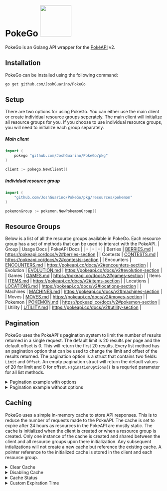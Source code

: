 # PokeGo <a href="https://pokeapi.co/api/v2/pokemon/charmander"><img src='https://veekun.com/dex/media/pokemon/global-link/4.png' height=100px/></a>

PokeGo is an Golang API wrapper for the [PokéAPI](https://pokeapi.co/) v2.

## Installation
PokeGo can be installed using the following command:
```bash
go get github.com/JoshGuarino/PokeGo
```

## Setup
There are two options for using PokeGo. You can either use the main client or create individual resource groups seperately. 
The main client will initialize all resource groups for you. If you choose to use individual resource groups, 
you will need to initialize each group separately.


##### Main client
```go 
import (
    pokego "github.com/JoshGuarino/PokeGo/pkg"
)

client := pokego.NewClient()
```
##### Individual resource group
```go
import (
    "github.com/JoshGuarino/PokeGo/pkg/resources/pokemon"
)

pokemonGroup := pokemon.NewPokemonGroup()
```

## Resource Groups
Below is a list of all the resource groups available in PokeGo. Each resource group has a set of methods that can be used to interact with the PokeAPI.
| Group | Usage Docs | PokeAPI Docs |
| - | - | - |
| Berries | [BERRIES.md](pkg/resources/berries/BERRIES.md) | https://pokeapi.co/docs/v2#berries-section |
| Contests | [CONTESTS.md](pkg/resources/contests/CONTESTS.md) | https://pokeapi.co/docs/v2#contests-section |
| Encounters | [ENCOUNTERS.md](pkg/resources/encounters/ENCOUNTERS.md) | https://pokeapi.co/docs/v2#encounters-section |
| Evolution | [EVOLUTION.md](pkg/resources/evolution/EVOLUTION.md) | https://pokeapi.co/docs/v2#evolution-section |
| Games | [GAMES.md](pkg/resources/games/GAMES.md) | https://pokeapi.co/docs/v2#games-section |
| Items | [ITEMS.md](pkg/resources/items/ITEMS.md) | https://pokeapi.co/docs/v2#items-section |
| Locations | [LOCATIONS.md](pkg/resources/locations/LOCATIONS.md) | https://pokeapi.co/docs/v2#locations-section |
| Machines | [MACHINES.md](pkg/resources/machines/MACHINES.md) | https://pokeapi.co/docs/v2#machines-section |
| Moves | [MOVES.md](pkg/resources/moves/MOVES.md) | https://pokeapi.co/docs/v2#moves-section |
| Pokemon | [POKEMON.md](pkg/resources/pokemon/POKEMON.md) | https://pokeapi.co/docs/v2#pokemon-section |
| Utility | [UTILITY.md](pkg/resources/utility/UTILITY.md) | https://pokeapi.co/docs/v2#utility-section |

## Pagination
PokeGo uses the PokeAPI's pagination system to limit the number of results returned in a single request.
The default limit is 20 results per page and the default offset is 0. This will return the first 20 results.
Every list method has an pagination option that can be used to change the limit and offset of the results returned.
The pagination option is a struct that contains two fields: `Limit` and `Offset`. An empty pagination struct will 
return the default values of 20 for limit and 0 for offset. `PaginationOptions{}` is a requried parameter for all list methods.

<details>
<summary>Pagination example with options</summary>

```go
// Main client example returning the first page of 10 results
pokemonList, err := client.Pokemon.GetPokemonList(models.PaginationOptions{Limit: 10, Offset: 0})

// Individual resource group example returning the second page of 10 results
pokemonList, err := pokemonGroup.GetPokemonList(models.PaginationOptions{Limit: 10, Offset: 10}) 
```
</details>

<details>
<summary>Pagination example without options</summary>

```go
// Main client example returning the first page of 20 results
pokemonList, err := client.Pokemon.GetPokemonList(models.PaginationOptions{})

// Individual resource group example returning the first page of 20 results
pokemonList, err := pokemonGroup.GetPokemonList(models.PaginationOptions{})
```
</details>

## Caching
PokeGo uses a simple in-memory cache to store API responses. This is to reduce the number of requests made to the PokeAPI. 
The cache is set to expire after 24 hours as resources in the PokeAPI are mostly static. 
The cache is initialized when the client is created or when a resource group is created.
Only one instance of the cache is created and shared between the client and all resource groups upon there initialization.
Any subsequent intializations will not create a new cache but reference the existing cache.
A pointer reference to the initialized cache is stored in the client and each resource group.

<details>
<summary>Clear Cache</summary>

##### The cache can be cleared by calling the `Clear()` method on the cache. 
```go
// Main client example
client.Cache.Clear()

// Individual resource group example
resourceGroup.Cache.Clear()
```
</details>

<details>
<summary>Disabling Cache</summary>

##### The active status of the cache can be set by calling the `setActive()` method on the cache. 
```go
// Main client example
client.Cache.SetActive(false)

// Individual resource group example
resourceGroup.Cache.SetActive(false)
```
</details>

<details>
<summary>Cache Status</summary>

##### The active status of the cache can be checked by calling the `GetActive()` method on the cache. 
```go
// Main client example
client.Cache.GetActive()

// Individual resource group example
resourceGroup.Cache.GetActive()
```
</details>

<details>
    <summary>Custom Expiration Time</summary>

##### The expiration time of the cache can be set by calling the `SetExpiration()` method on the cache. 
```go
// Main client example
client.Cache.SetExpiration(48 * time.Hour)

// Individual resource group example
resourceGroup.Cache.SetExpiration(48 * time.Hour)
```
</details>
